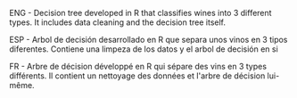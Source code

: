 ENG - Decision tree developed in R that classifies wines into 3 different types. It includes data cleaning and the decision tree itself.

ESP - Arbol de decisión desarrollado en R que separa unos vinos en 3 tipos diferentes. Contiene una limpeza de los datos y el arbol de decisión en si 

FR - Arbre de décision développé en R qui sépare des vins en 3 types différents. Il contient un nettoyage des données et l'arbre de décision lui-même.

